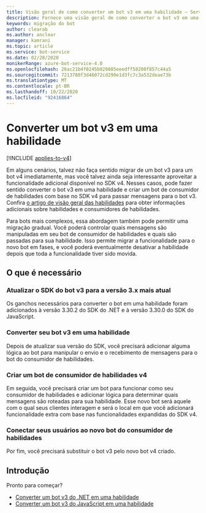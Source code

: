 ```yaml
---
title: Visão geral de como converter um bot v3 em uma habilidade – Serviço de Bot
description: Fornece uma visão geral de como converter o bot v3 em uma habilidade e consumi-lo em um bot v4.
keywords: migração do bot
author: clearab
ms.author: anclear
manager: kamrani
ms.topic: article
ms.service: bot-service
ms.date: 02/28/2020
monikerRange: azure-bot-service-4.0
ms.openlocfilehash: 26ac21b4f0245b028605eeedff58200f857c44a5
ms.sourcegitcommit: 7213780f3d46072cd290e1d3fc7c3a532deae73b
ms.translationtype: MT
ms.contentlocale: pt-BR
ms.lasthandoff: 10/22/2020
ms.locfileid: "92416864"
---
```

# <a name="convert-a-v3-bot-to-a-skill"></a>Converter um bot v3 em uma habilidade

[!INCLUDE [applies-to-v4](../../includes/applies-to-v4-current.md)]

Em alguns cenários, talvez não faça sentido migrar de um bot v3 para um bot v4 imediatamente, mas você talvez ainda seja interessante aproveitar a funcionalidade adicional disponível no SDK v4. Nesses casos, pode fazer sentido converter o bot v3 em uma habilidade e criar um bot de consumidor de habilidades com base no SDK v4 para passar mensagens para o bot v3. Confira [o artigo de visão geral das habilidades](../skills-conceptual.md) para obter informações adicionais sobre habilidades e consumidores de habilidades.

Para bots mais complexos, essa abordagem também pode permitir uma migração gradual. Você poderá controlar quais mensagens são manipuladas em seu bot de consumidor de habilidades e quais são passadas para sua habilidade. Isso permite migrar a funcionalidade para o novo bot em fases, e você poderá eventualmente desativar a habilidade depois que toda a funcionalidade tiver sido movida.

## <a name="whats-required"></a>O que é necessário

### <a name="upgrade-your-v3-bot-sdk-to-the-most-current-3x-version"></a>Atualizar o SDK do bot v3 para a versão 3.x mais atual

Os ganchos necessários para converter o bot em uma habilidade foram adicionados à versão 3.30.2 do SDK do .NET e à versão 3.30.0 do SDK do JavaScript.

### <a name="convert-your-v3-bot-to-a-skill"></a>Converter seu bot v3 em uma habilidade

Depois de atualizar sua versão do SDK, você precisará adicionar alguma lógica ao bot para manipular o envio e o recebimento de mensagens para o bot do consumidor de habilidades.

### <a name="create-a-v4-skill-consumer-bot"></a>Criar um bot de consumidor de habilidades v4

Em seguida, você precisará criar um bot para funcionar como seu consumidor de habilidades e adicionar lógica para determinar quais mensagens são roteadas para sua habilidade. Esse novo bot será aquele com o qual seus clientes interagem e será o local em que você adicionará funcionalidade extra com base nas funcionalidades expandidas do SDK v4.

### <a name="connect-your-users-to-the-new-skill-consumer-bot"></a>Conectar seus usuários ao novo bot do consumidor de habilidades

Por fim, você precisará substituir o bot v3 pelo novo bot v4 criado.

## <a name="get-started"></a>Introdução

Pronto para começar?

- [Converter um bot v3 do .NET em uma habilidade](net-v3-as-skill.md)
- [Converter um bot v3 do JavaScript em uma habilidade](javascript-v3-as-skill.md)
